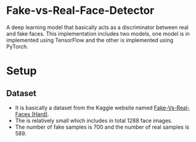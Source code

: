 # Fake-vs-Real-Face-Detector
A deep learning model that basically acts as a discriminator between real and fake faces. This implementation includes two models, one model is in implemented using TensorFlow and the other is implemented using PyTorch.


# Setup
## Dataset
  * It is basically a dataset from the Kaggle website named [Fake-Vs-Real-Faces (Hard)]([https://www.github.com/Khaledayman9](https://www.kaggle.com/datasets/hamzaboulahia/hardfakevsrealfaces)).
  * The is relatively small which includes in total 1288 face images. 
  * The number of fake samples is 700 and the number of real samples is 589.

